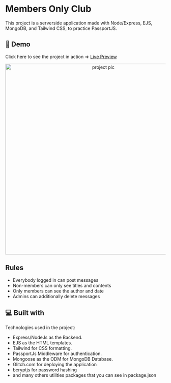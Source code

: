 # Members Only Club

This project is a serverside application made with Node/Express, EJS, MongoDB, and Tailwind CSS, to practice PassportJS.

## 🚀 Demo

Click here to see the project in action => [Live Preview](https://grave-tide-terrier.glitch.me/)

<p align="center">
  <img src="https://i.imgur.com/XlgHYAJ.png" width="600" alt="project pic">
</p>

## Rules

- Everybody logged in can post messages
- Non-members can only see titles and contents
- Only members can see the author and date
- Admins can additionally delete messages

## 💻 Built with

Technologies used in the project:

- Express/NodeJs as the Backend.
- EJS as the HTML templates.
- Tailwind for CSS formatting.
- PassportJs Middleware for authentication.
- Mongoose as the ODM for MongoDB Database.
- Glitch.com for deploying the application
- bcryptjs for password hashing
- and many others utilities packages that you can see in package.json
